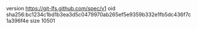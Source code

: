 version https://git-lfs.github.com/spec/v1
oid sha256:bc1234c1bd1b3ea3d5c0479970ab265ef5e9359b332e1fb5dc436f7c1a396f4e
size 10501
